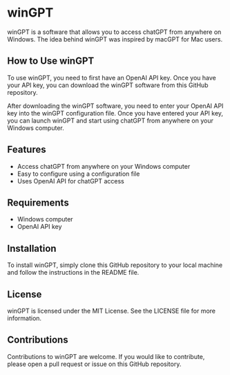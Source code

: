 
# winGPT

winGPT is a software that allows you to access chatGPT from anywhere on Windows. The idea behind winGPT was inspired by macGPT for Mac users.

## How to Use winGPT

To use winGPT, you need to first have an OpenAI API key. Once you have your API key, you can download the winGPT software from this GitHub repository.

After downloading the winGPT software, you need to enter your OpenAI API key into the winGPT configuration file. Once you have entered your API key, you can launch winGPT and start using chatGPT from anywhere on your Windows computer.

## Features

- Access chatGPT from anywhere on your Windows computer
- Easy to configure using a configuration file
- Uses OpenAI API for chatGPT access

## Requirements

- Windows computer
- OpenAI API key

## Installation

To install winGPT, simply clone this GitHub repository to your local machine and follow the instructions in the README file.

## License

winGPT is licensed under the MIT License. See the LICENSE file for more information.

## Contributions

Contributions to winGPT are welcome. If you would like to contribute, please open a pull request or issue on this GitHub repository.
